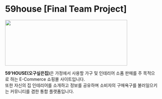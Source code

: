 # 59house [Final Team Project]
<img src="https://user-images.githubusercontent.com/114133335/225819750-5e285672-071d-4caa-95c6-7c3d1c3960b8.jpg" width="400" height="150">

<b>59'HOUSE(오구싶은집)</b>은 가정에서 사용할 가구 및 인테리어 소품 판매를 주 목적으로 하는 E-Commerce 쇼핑몰 사이트입니다.<br>
또한 자신의 집 인테리어를 소개하고 정보를 공유하며 소비자의 구매욕구를 불러일으키는 커뮤니티를 겸한 통합 플랫폼입니다.

